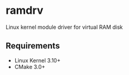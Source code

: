 # ramdrv
Linux kernel module driver for virtual RAM disk

## Requirements
 * Linux Kernel 3.10+
 * CMake 3.0+

